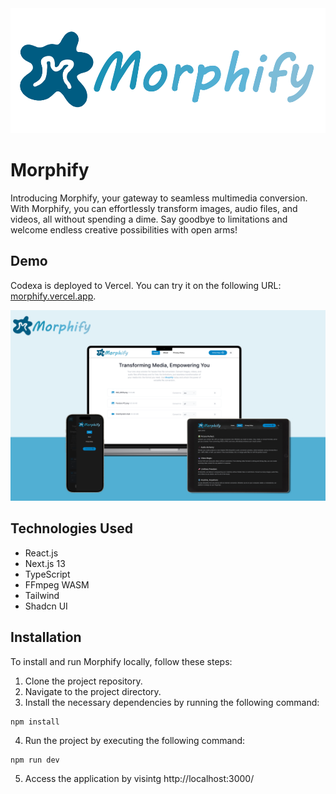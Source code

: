 <div align="center">
  <img src="public/logo.png" height="200px" />
</div>

# Morphify

Introducing Morphify, your gateway to seamless multimedia conversion. With Morphify, you can effortlessly transform images, audio files, and videos, all without spending a dime. Say goodbye to limitations and welcome endless creative possibilities with open arms!

## Demo

Codexa is deployed to Vercel. You can try it on the following URL: [morphify.vercel.app](https://morphify.vercel.app/).

<div align="center">
  <img src="public/mockup.png" />
</div>

## Technologies Used

- React.js
- Next.js 13
- TypeScript
- FFmpeg WASM
- Tailwind
- Shadcn UI

## Installation

To install and run Morphify locally, follow these steps:

1. Clone the project repository.
2. Navigate to the project directory.
3. Install the necessary dependencies by running the following command:

```
npm install
```

4. Run the project by executing the following command:

```
npm run dev
```

5. Access the application by visintg http://localhost:3000/
